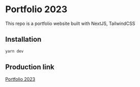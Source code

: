 # Portfolio 2023
This repo is a portfolio website built with NextJS, TailwindCSS

## Installation

```bash
yarn dev
```

## Production link

[Portfolio 2023](https://portfolio23-blue.vercel.app/)
